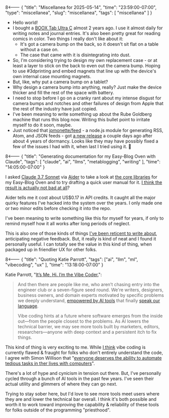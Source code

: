 8<--- { "title": "Miscellanea for 2025-05-14", "time": "23:59:00-07:00", "type": "miscellanea", "slug": "miscellanea", "tags": [ "miscellanea" ] }

- Hello world!
- I bought a [BOOX Tab Ultra C](https://shop.boox.com/collections/all/products/tabultrac) almost 2 years ago. I use it almost daily for writing notes and journal entries. It's also been pretty great for reading comics in color. Two things I really don't like about it:
	- It's got a camera bump on the back, so it doesn't sit flat on a table without a case on.
	- The case that came with it is disintegrating into dust.
- So, I'm considering trying to design my own replacement case - or at least a layer to stick on the back to even out the camera bump. Hoping to use #3dprinting and embed magnets that line up with the device's own internal case mounting magnets.
- But, like, why put a camera bump on a tablet?
- Why design a camera bump into anything, really? Just make the device thicker and fill the rest of the space with battery.
- I need to stop before I go on a cranky rant about my intense disgust for camera bumps and notches and other failures of design from Apple that the rest of the industry have just copied.
- I've been meaning to write something up about the Rube Goldberg machine that runs this blog now. Writing this bullet point to irritate myself to do it soon, maybe.
- Just noticed that [jpmonette/feed](https://github.com/jpmonette/feed) - a node.js module for generating RSS, Atom, and JSON feeds - got [a new release](https://github.com/jpmonette/feed/releases/tag/5.0.1) a couple days ago after about 4 years of dormancy. Looks like they may have possibly fixed a few of the issues I had with it, when last I tried using it. 🤔

8<--- { "title": "Generating documentation for my Easy-Blog Oven with Claude", "tags": [ "claude", "ai", "llms", "metablogging", "writing" ], "time": "14:05:00-07:00" }

I asked [Claude 3.7 Sonnet](https://www.anthropic.com/claude/sonnet) via [Aider](https://aider.chat/) to take a look at [the core libraries](https://github.com/lmorchard/blog.lmorchard.com/tree/main/lib) for my Easy-Blog Oven and to try drafting a quick user manual for it. [I think the result is actually not bad at all](https://github.com/lmorchard/blog.lmorchard.com/blob/main/MANUAL.md)?

Aider tells me it cost about US$0.17 in API credits. It caught all the major quirky features I've hacked into the system over the years. I only made one or two minor edits before checking it into the repo.

I've been meaning to write something like this for myself for years, if only to remind myself how it all works after long periods of neglect.

This is also one of those kinds of things [I've been reticent to write about](https://blog.lmorchard.com/2025/05/13/thinking-about-llms/), anticipating negative feedback. But, it really is kind of neat and I found it personally useful. I can totally see the value in this kind of thing, when packaged up in friendlier UX for other folks.

8<--- { "title": "Quoting Katie Parrott", "tags": ["ai", "llm", "ml", "vibecoding", "ux" ], "time": "13:18:00-07:00" }

Katie Parrott, "[It’s Me, Hi. I’m the Vibe Coder.](https://every.to/working-overtime/it-s-me-hi-i-m-the-vibe-coder)":

> And then there are people like me, who aren’t chasing entry into the engineer club or a seven-figure seed round. We're writers, designers, business owners, and domain experts motivated by specific problems we deeply understand, [empowered by AI tools](https://every.to/chain-of-thought/you-re-a-developer-now) that finally [speak our language](https://every.to/podcast/how-to-win-with-prompt-engineering).
> 
> Vibe coding hints at a future where software emerges from the inside out—from the people closest to the problems. As AI lowers the technical barrier, we may see more tools built by marketers, editors, researchers—anyone with deep context and a persistent itch to fix things.

This kind of thing is very exciting to me. While [I think](https://blog.lmorchard.com/2025/05/13/thinking-about-llms/) vibe coding is currently flawed & fraught for folks who don't entirely understand the code, I agree with Simon Willison that "[everyone deserves the ability to automate tedious tasks in ther lives with computers](https://simonwillison.net/2025/Mar/19/vibe-coding/#let-s-not-lose-track-of-what-makes-vibe-coding-special)".

There's a lot of hype and cynicism in tension out there. But, I've personally cycled through a bunch of AI tools in the past few years. I've seen their actual utility and glimmers of where they can go next.

Trying to stay sober here, but I'd love to see more tools meet users where they are and lower the technical bar overall. I think it's both possible and worth it to work toward improving the capability & reliability of these tools for folks outside of the programming "priesthood".
